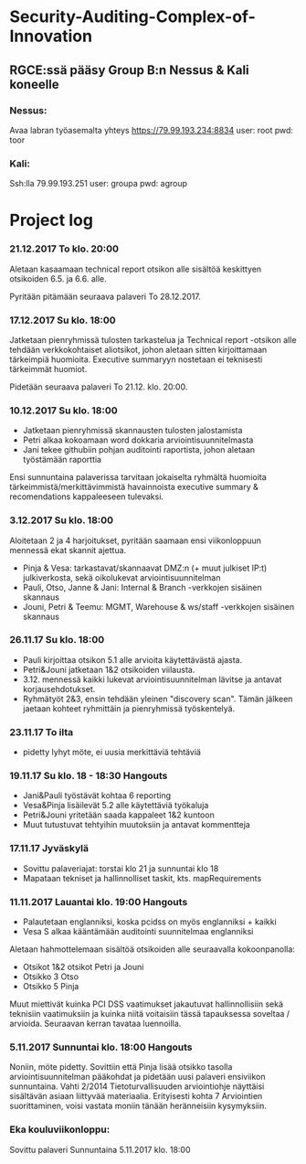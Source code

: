# Security-Auditing-Complex-of-Innovation

## RGCE:ssä pääsy Group B:n Nessus & Kali koneelle
### Nessus:
Avaa labran työasemalta yhteys https://79.99.193.234:8834
user: root
pwd:  toor

### Kali:
Ssh:lla 79.99.193.251
user: groupa
pwd:  agroup


# Project log
### 21.12.2017 To klo. 20:00
Aletaan kasaamaan technical report otsikon alle sisältöä keskittyen otsikoiden 6.5. ja 6.6. alle.

Pyritään pitämään seuraava palaveri To 28.12.2017. 

### 17.12.2017 Su klo. 18:00
Jatketaan pienryhmissä tulosten tarkastelua ja Technical report -otsikon alle tehdään verkkokohtaiset aliotsikot, johon aletaan sitten kirjoittamaan tärkeimpiä huomioita. Executive summaryyn nostetaan ei teknisesti tärkeimmät huomiot.

Pidetään seuraava palaveri To 21.12. klo. 20:00.

### 10.12.2017 Su klo. 18:00
 - Jatketaan pienryhmissä skannausten tulosten jalostamista 
 - Petri alkaa kokoamaan word dokkaria arviointisuunnitelmasta
 - Jani tekee githubiin pohjan auditointi raportista, johon aletaan työstämään raporttia

Ensi sunnuntaina palaverissa tarvitaan jokaiselta ryhmältä huomioita tärkeimmistä/merkittävimmistä havainnoista executive summary & recomendations kappaleeseen tulevaksi.

### 3.12.2017 Su klo. 18:00
Aloitetaan 2 ja 4 harjoitukset, pyritään saamaan ensi viikonloppuun mennessä ekat skannit ajettua.
 - Pinja & Vesa: tarkastavat/skannaavat DMZ:n (+ muut julkiset IP:t) julkiverkosta, sekä oikolukevat arviointisuunnitelman
 - Pauli, Otso, Janne & Jani: Internal & Branch -verkkojen sisäinen skannaus
 - Jouni, Petri & Teemu: MGMT, Warehouse & ws/staff -verkkojen sisäinen skannaus
 

### 26.11.17 Su klo. 18:00
 - Pauli kirjoittaa otsikon 5.1 alle arvioita käytettävästä ajasta.
 - Petri&Jouni jatketaan 1&2 otsikoiden viilausta.
 - 3.12. mennessä kaikki lukevat arviointisuunnitelman lävitse ja antavat korjausehdotukset.
 - Ryhmätyöt 2&3, ensin tehdään yleinen "discovery scan". Tämän jälkeen jaetaan kohteet ryhmittäin ja pienryhmissä työskentelyä.


### 23.11.17 To ilta
- pidetty lyhyt möte, ei uusia merkittäviä tehtäviä


### 19.11.17 Su klo. 18 - 18:30 Hangouts
- Jani&Pauli työstävät kohtaa 6 reporting
- Vesa&Pinja lisäilevät 5.2 alle käytettäviä työkaluja
- Petri&Jouni yritetään saada kappaleet 1&2 kuntoon
- Muut tutustuvat tehtyihin muutoksiin ja antavat kommentteja


### 17.11.17 Jyväskylä
- Sovittu palaveriajat: torstai klo 21 ja sunnuntai klo 18
- Mapataan tekniset ja hallinnolliset taskit, kts. mapRequirements


### 11.11.2017 Lauantai klo. 19:00 Hangouts
- Palautetaan englanniksi, koska pcidss on myös englanniksi + kaikki 
- Vesa S alkaa kääntämään auditointi suunnitelmaa englanniksi

Aletaan hahmottelemaan sisältöä otsikoiden alle seuraavalla kokoonpanolla:
  - Otsikot 1&2 otsikot Petri ja Jouni
  - Otsikko 3 Otso
  - Otsikko 5 Pinja
  
Muut miettivät kuinka PCI DSS vaatimukset jakautuvat hallinnollisiin sekä teknisiin vaatimuksiin ja kuinka 
niitä voitaisiin tässä tapauksessa soveltaa / arvioida.
Seuraavan kerran tavataa luennoilla.


### 5.11.2017 Sunnuntai klo. 18:00 Hangouts

Noniin, möte pidetty. Sovittiin että Pinja lisää otsikko tasolla arviointisuunnitelman pääkohdat ja 
pidetään uusi palaveri ensiviikon sunnuntaina. Vahti 2/2014  Tietoturvallisuuden arviointiohje näyttäisi sisältävän asiaan 
liittyvää materiaalia. Erityisesti kohta 7 Arviointien suorittaminen, voisi vastata moniin tänään heränneisiin kysymyksiin.


### Eka kouluviikonloppu:

Sovittu palaveri Sunnuntaina 5.11.2017 klo. 18:00

